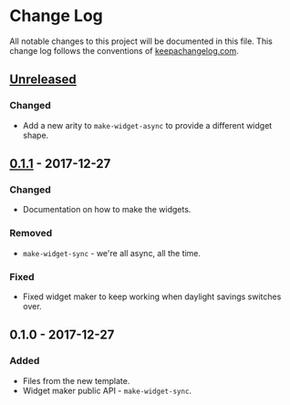 # Change Log
All notable changes to this project will be documented in this file. This change log follows the conventions of [keepachangelog.com](http://keepachangelog.com/).

## [Unreleased]
### Changed
- Add a new arity to `make-widget-async` to provide a different widget shape.

## [0.1.1] - 2017-12-27
### Changed
- Documentation on how to make the widgets.

### Removed
- `make-widget-sync` - we're all async, all the time.

### Fixed
- Fixed widget maker to keep working when daylight savings switches over.

## 0.1.0 - 2017-12-27
### Added
- Files from the new template.
- Widget maker public API - `make-widget-sync`.

[Unreleased]: https://github.com/your-name/next-steps/compare/0.1.1...HEAD
[0.1.1]: https://github.com/your-name/next-steps/compare/0.1.0...0.1.1
